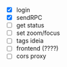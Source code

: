 - [X] login
- [X] sendRPC
- [ ] get status
- [ ] set zoom/focus
- [ ] tags ideia
- [ ] frontend (????)
- [ ] cors proxy